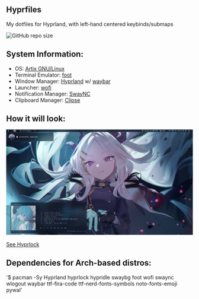 ## Hyprfiles

My dotfiles for Hyprland, with left-hand centered keybinds/submaps

![GitHub repo size](https://img.shields.io/github/repo-size/fleshguard/hyprfiles?style=for-the-badge&label=Size&labelColor=393e64&color=7579a8)
## System Information:
* OS: [Artix GNU/Linux](https://artixlinux.org/)
* Terminal Emulator: [foot](https://wiki.archlinux.org/title/Foot)
* Window Manager: [Hyprland](https://hyprland.org/) w/ [waybar](https://man.archlinux.org/man/waybar.5.en)
* Launcher: [wofi](https://man.archlinux.org/man/wofi.1)
* Notification Manager: [SwayNC](https://github.com/ErikReider/SwayNotificationCenter)
* Clipboard Manager: [Clipse](https://github.com/savedra1/clipse)
## How it will look:
![img](Github/grim-2025-05-30_0811.png)

[See Hyprlock](Github/20250302_10h53m52s_grim.png)

## Dependencies for Arch-based distros:
'$ pacman -Sy Hyprland hyprlock hypridle swaybg foot wofi swaync wlogout waybar ttf-fira-code ttf-nerd-fonts-symbols noto-fonts-emoji pywal'
